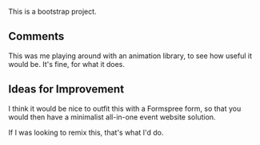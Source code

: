 This is a bootstrap project.

## Comments

This was me playing around with an animation library, to see how useful it would be. It's fine, for what it does.

## Ideas for Improvement

I think it would be nice to outfit this with a Formspree form, so that you would then have a minimalist all-in-one event website solution. 

If I was looking to remix this, that's what I'd do. 
